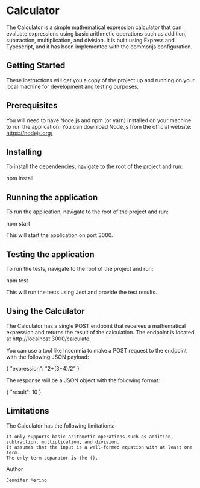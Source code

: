 # Calculator

The Calculator is a simple mathematical expression calculator that can evaluate expressions using basic arithmetic operations such as addition, subtraction, multiplication, and division. It is built using Express and Typescript, and it has been implemented with the commonjs configuration.

## Getting Started

These instructions will get you a copy of the project up and running on your local machine for development and testing purposes.

## Prerequisites

You will need to have Node.js and npm (or yarn) installed on your machine to run the application. You can download Node.js from the official website: https://nodejs.org/

## Installing

To install the dependencies, navigate to the root of the project and run:

npm install

## Running the application

To run the application, navigate to the root of the project and run:

npm start

This will start the application on port 3000.

## Testing the application

To run the tests, navigate to the root of the project and run:

npm test

This will run the tests using Jest and provide the test results.

## Using the Calculator

The Calculator has a single POST endpoint that receives a mathematical expression and returns the result of the calculation. The endpoint is located at http://localhost:3000/calculate.

You can use a tool like Insomnia to make a POST request to the endpoint with the following JSON payload:

{
"expression": "2+(3\*4)/2"
}

The response will be a JSON object with the following format:

{
"result": 10
}

## Limitations

The Calculator has the following limitations:

    It only supports basic arithmetic operations such as addition, subtraction, multiplication, and division.
    It assumes that the input is a well-formed equation with at least one term.
    The only term separator is the ().

Author

    Jennifer Merino
